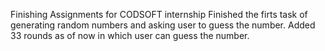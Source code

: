 Finishing Assignments for CODSOFT internship
Finished the firts task of generating random numbers and asking user to guess the number.
Added 33 rounds as of now in which user can guess the number.
